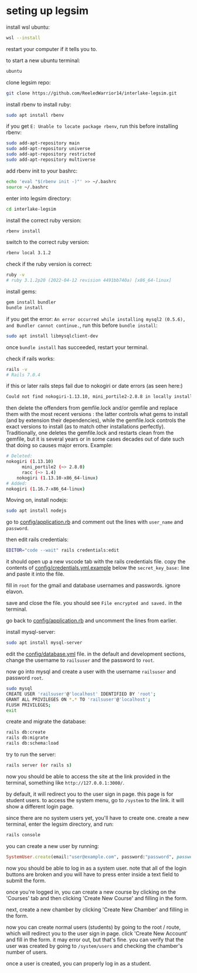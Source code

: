 # seting up legsim

install wsl ubuntu:

```bash
wsl --install
```

restart your computer if it tells you to.

to start a new ubuntu terminal:

```bash
ubuntu
```

clone legsim repo:

```bash
git clone https://github.com/ReeledWarrior14/interlake-legsim.git
```

install rbenv to install ruby:

```bash
sudo apt install rbenv
```

if you get `E: Unable to locate package rbenv`, run this before installing rbenv:

```bash
sudo add-apt-repository main
sudo add-apt-repository universe
sudo add-apt-repository restricted
sudo add-apt-repository multiverse
```

add rbenv init to your bashrc:

```bash
echo 'eval "$(rbenv init -)"' >> ~/.bashrc
source ~/.bashrc
```

enter into legsim directory:

```bash
cd interlake-legsim
```

install the correct ruby version:

```bash
rbenv install
```

switch to the correct ruby version:

```bash
rbenv local 3.1.2
```

check if the ruby version is correct:

```bash
ruby -v
# ruby 3.1.2p20 (2022-04-12 revision 4491bb740a) [x86_64-linux]
```

install gems:

```bash
gem install bundler
bundle install
```

if you get the error: `An error occurred while installing mysql2 (0.5.6), and Bundler cannot continue.`, run this before `bundle install`:

```bash
sudo apt install libmysqlclient-dev
```

once `bundle install` has succeeded, restart your terminal.

check if rails works:

```bash
rails -v
# Rails 7.0.4
```

if this or later rails steps fail due to nokogiri or date errors (as seen here:)

```bash
Could not find nokogiri-1.13.10, mini_portile2-2.8.8 in locally installed gems
```

then delete the offenders from gemfile.lock and/or gemfile and replace them with the most recent versions : the latter controls what gems to install (and by extension their dependencies), while the gemfile.lock controls the exact versions to install (as to match other installations perfectly). Traditionally, one deletes the gemfile.lock and restarts clean from the gemfile, but it is several years or in some cases decades out of date such that doing so causes major errors.
Example:
```bash
# Deleted:
nokogiri (1.13.10)
      mini_portile2 (~> 2.8.0)
      racc (~> 1.4)
    nokogiri (1.13.10-x86_64-linux)
# Added:
nokogiri (1.16.7-x86_64-linux)
```

Moving on, install nodejs:

```bash
sudo apt install nodejs
```

go to [config/application.rb](config/application.rb) and comment out the lines with `user_name` and `password`.

then edit rails credentials:

```bash
EDITOR="code --wait" rails credentials:edit
```

it should open up a new vscode tab with the rails credentials file. copy the contents of [config/credentials.yml.example](config/credentials.yml.example) below the `secret_key_base:` line and paste it into the file.

fill in `root` for the gmail and database usernames and passwords. ignore elavon.

save and close the file. you should see `File encrypted and saved.` in the terminal.

go back to [config/application.rb](config/application.rb) and uncomment the lines from earlier.

install mysql-server:

```bash
sudo apt install mysql-server
```

edit the [config/database.yml](config/database.yml) file. in the default and development sections, change the username to `railsuser` and the password to `root`.  

now go into mysql and create a user with the username `railsuser` and password `root`.

```bash
sudo mysql
CREATE USER 'railsuser'@'localhost' IDENTIFIED BY 'root';
GRANT ALL PRIVILEGES ON *.* TO 'railsuser'@'localhost';
FLUSH PRIVILEGES;
exit
```

create and migrate the database:

```bash
rails db:create
rails db:migrate
rails db:schema:load
```

try to run the server:

```bash
rails server (or rails s)
```

now you should be able to access the site at the link provided in the terminal, something like `http://127.0.0.1:3000/`.

by default, it will redirect you to the user sign in page. this page is for student users. to access the system menu, go to `/system` to the link. it will show a different login page.

since there are no system users yet, you'll have to create one. create a new terminal, enter the legsim directory, and run:

```bash
rails console
```

you can create a new user by running:

```ruby
SystemUser.create(email:"user@example.com", password:"password", password_confirmation: "password")
```

now you should be able to log in as a system user. note that all of the login buttons are broken and you will have to press enter inside a text field to submit the form.

once you're logged in, you can create a new course by clicking on the 'Courses' tab and then clicking 'Create New Course' and filling in the form.

next, create a new chamber by clicking 'Create New Chamber' and filling in the form.

now you can create normal users (students) by going to the root / route, which will redirect you to the user sign in page. click 'Create New Account' and fill in the form. it may error out, but that's fine. you can verify that the user was created by going to `/system/users` and checking the chamber's number of users.

once a user is created, you can properly log in as a student.